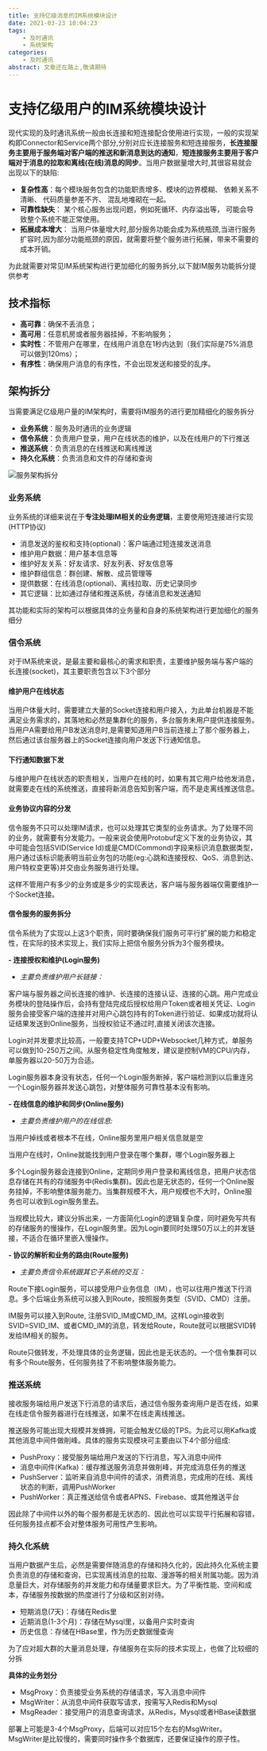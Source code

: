 ```yaml
---
title: 支持亿级消息的IM系统模块设计
date: 2021-03-23 10:04:23
tags:
	- 及时通讯
	- 系统架构
categories:
    - 及时通讯
abstract: 文章还在路上,敬请期待
---
```


# 支持亿级用户的IM系统模块设计

现代实现的及时通讯系统一般由长连接和短连接配合使用进行实现，一般的实现架构即Connector和Service两个部分,分别对应长连接服务和短连接服务，**长连接服务主要用于服务端对客户端的推送和新消息到达的通知**，**短连接服务主要用于客户端对于消息的拉取和离线(在线)消息的同步**。当用户数据量增大时,其很容易就会出现以下的缺陷:

- **复杂性高**：每个模块服务包含的功能职责增多、模块的边界模糊、 依赖关系不清晰、 代码质量参差不齐、 混乱地堆砌在一起。
- **可靠性缺失**： 某个核心服务出现问题，例如死循环、内存溢出等， 可能会导致整个系统不能正常使用。
- **拓展成本增大**： 当用户体量增大时,部分服务功能会成为系统瓶颈,当进行服务扩容时,因为部分功能瓶颈的原因，就需要将整个服务进行拓展，带来不需要的成本开销。

为此就需要对常见IM系统架构进行更加细化的服务拆分,以下就IM服务功能拆分提供参考

<!-- more -->

## 技术指标

- **高可靠**：确保不丢消息；
- **高可用**：任意机房或者服务器挂掉，不影响服务；
- **实时性**：不管用户在哪里，在线用户消息在1秒内达到（我们实际是75%消息可以做到120ms）；
- **有序性**：确保用户消息的有序性，不会出现发送和接受的乱序。

## 架构拆分

当需要满足亿级用户量的IM架构时，需要将IM服务的进行更加精细化的服务拆分

- **业务系统**：服务及时通讯的业务逻辑
- **信令系统**：负责用户登录，用户在线状态的维护，以及在线用户的下行推送
- **推送系统**：负责消息的在线推送和离线推送
- **持久化系统**：负责消息和文件的存储和查询

<img src="https://img.hellobyebye.com/doc/2021032318255616164951561616495156116dGPQS7.png" alt="服务架构拆分"/>

### **业务系统**

业务系统的详细来说在于**专注处理IM相关的业务逻辑**，主要使用短连接进行实现(HTTP协议)

- 消息发送的鉴权和支持(optional)：客户端通过短连接发送消息
- 维护用户数据：用户基本信息等
- 维护好友关系：好友请求、好友列表、好友信息等
- 维护群组信息：群创建、解散、成员管理等
- 提供数据：在线消息(optional)、离线拉取、历史记录同步
- 其它逻辑：比如通过存储和推送系统，存储消息和发送通知

其功能和实际的架构可以根据具体的业务量和自身的系统架构进行更加细化的服务细分

###  **信令系统**

对于IM系统来说，是最主要和最核心的需求和职责，主要维护服务端与客户端的长连接(socket)，其主要职责包含以下3个部分

#### **维护用户在线状态**

当用户体量大时，需要建立大量的Socket连接和用户接入，为此单台机器是不能满足业务需求的，其落地和必然是集群化的服务，多台服务未用户提供连接服务。当用户A需要给用户B发送消息时,是需要知道用户B当前连接上了那个服务器上，然后通过该台服务器上的Socket连接向用户发送下行通知信息。

#### **下行通知数据下发**

与维护用户在线状态的职责相关，当用户在线的时，如果有其它用户给他发消息，就需要走在线的系统推送，直接将新消息告知到客户端，而不是走离线推送信息。

#### **业务协议内容的分发**

信令服务不只可以处理IM请求，也可以处理其它类型的业务请求。为了处理不同的业务，就需要有分发能力。一般来说会使用Protobuf定义下发的业务协议，其中可能会包括SVID(Service Id)或是CMD(Commond)字段来标识消息数据类型，用户通过该标识能表明当前业务包的功能(eg:心跳和连接授权、QoS、消息到达、用户特权变更等)并交由业务服务进行处理。

这样不管用户有多少的业务或是多少的实现表达，客户端与服务器端仅需要维护一个Socket连接。

#### **信令服务的服务拆分**

信令系统为了实现以上这3个职责，同时要确保我们服务可平行扩展的能力和稳定性，在实际的技术实现上，我们实际上把信令服务分拆为3个服务模块。

**- 连接授权和维护(Login服务)**

- *主要负责维护用户长链接：*

客户端与服务器之间长连接的维护、长连接的连接认证、连接的心跳。用户完成业务模块的登陆操作后，会持有登陆完成后授权给用户Token或者相关凭证、Login服务会接受客户端的连接并对用户心跳包持有的Token进行验证、如果成功就将认证结果发送到Online服务，当授权验证不通过时,直接关闭该次连接。

Login对并发要求比较高，一般要支持TCP+UDP+Websocket几种方式，单服务可以做到10-250万之间。从服务稳定性角度触发，建议是控制VM的CPU/内存，单服务器以20-50万为合适。

Login服务器本身没有状态，任何一个Login服务断掉，客户端检测到以后重连另一个Login服务器并发送心跳包，对整体服务可靠性基本没有影响。

**- 在线信息的维护和同步(Online服务)**

- *主要负责维护用户的在线信息:*

当用户掉线或者根本不在线，Online服务里用户相关信息就是空

当用户在线时，Online就能找到用户登录在哪个集群，哪个Login服务器上

多个Login服务器会连接到Online，定期同步用户登录和离线信息，把用户状态信息存储在共有的存储服务中(Redis集群)。因此也是无状态的，任何一个Online服务挂掉，不影响整体服务能力。当集群规模不大，用户规模也不大时，Online服务也可以收到Login服务里去。

当规模比较大，建议分拆出来，一方面简化Login的逻辑复杂度，同时避免写共有的存储服务的慢操作，在Login服务里。因为Login要同时处理50万以上的并发链接，不适合在循环里嵌入慢操作。

**- 协议的解析和业务的路由(Route服务)**

- *主要负责信令系统跟其它子系统的交互：*

Route下接Login服务，可以接受用户业务信息（IM），也可以往用户推送下行消息。多个后端业务系统可以接入到Route，按照服务类型（SVID、CMD）注册。

IM服务可以接入到Route, 注册SVID_IM或CMD_IM。这样Login接收到SVID=SVID_IM、或者CMD_IM的消息，转发给Route，Route就可以根据SVID转发给IM相关的服务。

Route只做转发，不处理具体的业务逻辑，因此也是无状态的。一个信令集群可以有多个Route服务，任何服务挂了不影响整体服务能力。

### 推送系统

接收服务端给用户发送下行消息的请求后，通过信令服务查询用户是否在线，如果在线走信令服务器进行在线推送，如果不在线走离线推送。

推送服务可能出现大规模并发蜂拥，可能会触发亿级的TPS。为此可以用Kafka或其他消息中间件做削峰。具体的服务实现模块可主要由以下4个部分组成:

- PushProxy：接受服务端给用户发送的下行消息，写入消息中间件
- 消息中间件(Kafka)：缓存推送服务消息并做削峰，并完成消息任务的推送
- PushServer：监听来自消息中间件的请求，消费消息，完成用的在线、离线状态的判断，调用PushWorker
- PushWorker：真正推送给信令或者APNS、Firebase、或其他推送平台

因此除了中间件以外的每个服务都是无状态的、因此也可以实现平行拓展和容错，任何服务挂点都不会对整体服务可用性产生影响。

### 持久化系统

当用户数据产生后，必然是需要伴随消息的存储和持久化的，因此持久化系统主要负责消息的存储和查询，已实现离线消息的拉取、漫游等的相关附属功能。因为消息量巨大，对存储服务的并发能力和存储量要求巨大。为了平衡性能、空间和成本，存储服务按数据的热度进行了分级和区别对待。

- 短期消息(7天)：存储在Redis里
- 近期消息(1-3个月)：存储在Mysql里，以备用户实时查询
- 历史信息：存储在HBase里，作为历史数据慢查询

为了应对超大群的大量消息处理，存储服务在实际的技术实现上，也做了比较细的分拆

**具体的业务划分**

- MsgProxy：负责接受业务系统的存储请求，写入消息中间件
-  MsgWriter：从消息中间件获取写请求，按需写入Redis和Mysql
- MsgReader：接受用户的消息查询请求，从Redis，Mysql或者HBase读数据

部署上可能是3-4个MsgProxy，后端可以对应15个左右的MsgWriter。MsgWriter是比较慢的，需要同时操作多个数据库，还要保证操作的原子性。